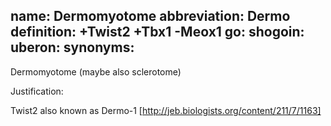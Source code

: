 name: Dermomyotome
abbreviation: Dermo
definition: +Twist2 +Tbx1 -Meox1
go:
shogoin: 
uberon:
synonyms:
---

Dermomyotome (maybe also sclerotome)

Justification:

Twist2 also known as Dermo-1 [http://jeb.biologists.org/content/211/7/1163]
